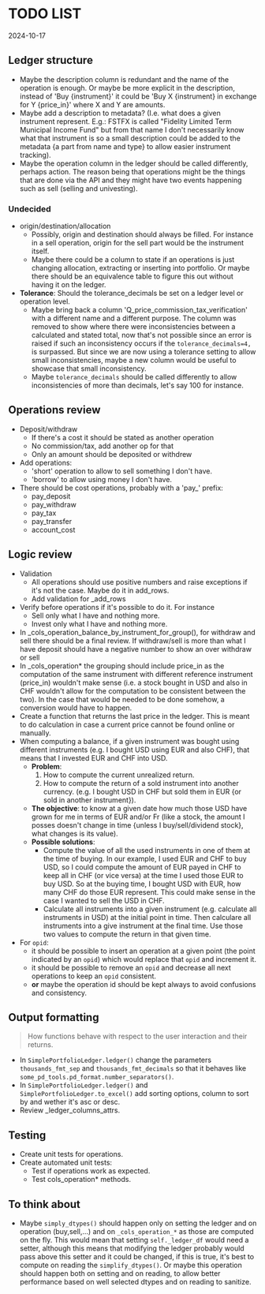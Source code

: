 # TODO LIST
2024-10-17

## Ledger structure
- Maybe the description column is redundant and the name of the operation is enough. Or maybe be more explicit in the description, instead of 'Buy {instrument}' it could be 'Buy X {instrument} in exchange for Y {price_in}' where X and Y are amounts.
- Maybe add a description to metadata? (I.e. what does a given instrument represent. E.g.: FSTFX is called "Fidelity Limited Term Municipal Income Fund" but from that name I don't necessarily know what that instrument is so a small description could be added to the metadata {a part from name and type} to allow easier instrument tracking).
- Maybe the operation column in the ledger should be called differently, perhaps action. The reason being that operations might be the things that are done via the API and they might have two events happening such as sell (selling and univesting).

### Undecided
- origin/destination/allocation
	- Possibly, origin and destination should always be filled. For instance in a sell operation, origin for the sell part would be the instrument itself.
	- Maybe there could be a column to state if an operations is just changing allocation, extracting or inserting into portfolio. Or maybe there should be an equivalence table to figure this out without having it on the ledger.
- **Tolerance**: Should the tolerance_decimals be set on a ledger level or operation level.
	- Maybe bring back a column 'Q_price_commission_tax_verification' with a different name and a different purpose. The column was removed to show where there were inconsistencies between a calculated and stated total, now that's not possible since an error is raised if such an inconsistency occurs if the `tolerance_decimals=4,` is surpassed. But since we are now using a tolerance setting to allow small inconsistencies, maybe a new column would be useful to showcase that small inconsistency.
	- Maybe `tolerance_decimals` should be called differently to allow inconsistencies of more than decimals, let's say 100 for instance.

## Operations review
- Deposit/withdraw
    - If there's a cost it should be stated as another operation
    - No commission/tax, add another op for that
    - Only an amount should be deposited or withdrew
- Add operations:
    - 'short' operation to allow to sell something I don't have.
    - 'borrow' to allow using money I don't have.
- There should be cost operations, probably with a 'pay_' prefix:
	- pay_deposit
	- pay_withdraw
	- pay_tax
	- pay_transfer
	- account_cost

## Logic review
- Validation
	- All operations should use positive numbers and raise exceptions if it's not the case. Maybe do it in add_rows.
	- Add validation for _add_rows
- Verify before operations if it's possible to do it. For instance
    - Sell only what I have and nothing more.
    - Invest only what I have and nothing more.
- In _cols_operation_balance_by_instrument_for_group(), for withdraw and sell there should be a final review. If withdraw/sell is more than what I have deposit should have a negative number to show an over withdraw or sell
- In _cols_operation* the grouping should include price_in as the computation of the same instrument with different reference instrument (price_in) wouldn't make sense (i.e. a stock bought in USD and also in CHF wouldn't allow for the computation to be consistent between the two). In the case that would be needed to be done somehow, a conversion would have to happen.
- Create a function that returns the last price in the ledger. This is meant to do calculation in case a current price cannot be found online or manually.
- When computing a balance, if a given instrument was bought using different instruments (e.g. I bought USD using EUR and also CHF), that means that I invested EUR and CHF into USD.
	- **Problem**:
		1. How to compute the current unrealized return.
		2. How to compute the return of a sold instrument into another currency. (e.g. I bought USD in CHF but sold them in EUR {or sold in another instrument}).
	- **The objective**: to know at a given date how much those USD have grown for me in terms of EUR and/or Fr (like a stock, the amount I posses doesn't change in time {unless I buy/sell/dividend stock}, what changes is its value).
	- **Possible solutions**:
		- Compute the value of all the used instruments in one of them at the time of buying. In our example, I used EUR and CHF to buy USD, so I could compute the amount of EUR payed in CHF to keep all in CHF (or vice versa) at the time I used those EUR to buy USD. So at the buying time, I bought USD with EUR, how many CHF do those EUR represent. This could make sense in the case I wanted to sell the USD in CHF.
		- Calculate all instruments into a given instrument (e.g. calculate all instruments in USD) at the initial point in time. Then calculare all instruments into a give instrument at the final time. Use those two values to compute the return in that given time.
- For `opid`:
	- it should be possible to insert an operation at a given point (the point indicated by an `opid`) which would replace that `opid` and increment it.
	- it should be possible to remove an `opid` and decrease all next operations to keep an `opid` consistent.
	- **or** maybe the operation id should be kept always to avoid confusions and consistency.

## Output formatting

> How functions behave with respect to the user interaction and their returns.

- In `SimplePortfolioLedger.ledger()` change the parameters `thousands_fmt_sep` and `thousands_fmt_decimals` so that it behaves like `some_pd_tools.pd_format.number_separators()`.
- In `SimplePortfolioLedger.ledger()` and `SimplePortfolioLedger.to_excel()` add sorting options, column to sort by and wether it's asc or desc.
- Review _ledger_columns_attrs.

## Testing
- Create unit tests for operations.
- Create automated unit tests:
    - Test if operations work as expected.
    - Test cols_operation* methods.

## To think about
- Maybe `simply_dtypes()` should happen only on setting the ledger and on operation (buy,sell,...) and on `_cols_operation_*` as those are computed on the fly. This would mean that setting `self._ledger_df` would need a setter, although this means that modifying the ledger probably would pass above this setter and it could be changed, if this is true, it's best to compute on reading the `simplify_dtypes()`. Or maybe this operation should happen both on setting and on reading, to allow better performance based on well selected dtypes and on reading to sanitize.
